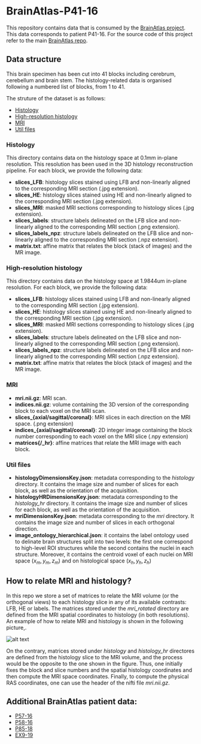 # BrainAtlas-P41-16
This repository contains data that is consumed by the [BrainAtlas project](https://github.com/UCL/BrainAtlas). This data corresponds to patient P41-16. For the source code of this project refer to the main [BrainAtlas repo](https://github.com/UCL/BrainAtlas).

## Data structure
This brain specimen has been cut into 41 blocks including cerebrum, cerebellum and brain stem. The histology-related data is organised following a numbered list of blocks, from 1 to 41. 

The struture of the dataset is as follows:
- [Histology](#histology)
- [High-resolution histology](#histology_hr)
- [MRI](#mri_rotated)
- [Util files](#utils)


<div id='histology'/>
  
### Histology

This directory contains data on the histology space at 0.1mm in-plane resolution. This resolution has been used in the 3D histology reconstruction pipeline. 
For each block, we provide the following data:
 - __slices_LFB__: histology slices stained using LFB and non-linearly aligned to the corresponding MRI section (.jpg extension).
 - __slices_HE__: histology slices stained using HE and non-linearly aligned to the corresponding MRI section (.jpg extension).
 - __slices_MRI__: masked MRI sections corresponding to histology slices (.jpg extension).
 - __slices_labels__: structure labels delineated on the LFB slice and non-linearly aligned to the corresponding MRI section (.png extension).
 - __slices_labels_npz__: structure labels delineated on the LFB slice and non-linearly aligned to the corresponding MRI section (.npz extension).
 - __matrix.txt__: affine matrix that relates the block (stack of images) and the MR image.

<div id='histology_hr'/>
  
### High-resolution histology

This directory contains data on the histology space at 1.9844um in-plane resolution. 
For each block, we provide the following data:
 - __slices_LFB__: histology slices stained using LFB and non-linearly aligned to the corresponding MRI section (.jpg extension).
 - __slices_HE__: histology slices stained using HE and non-linearly aligned to the corresponding MRI section (.jpg extension).
 - __slices_MRI__: masked MRI sections corresponding to histology slices (.jpg extension).
 - __slices_labels__: structure labels delineated on the LFB slice and non-linearly aligned to the corresponding MRI section (.png extension).
 - __slices_labels_npz__: structure labels delineated on the LFB slice and non-linearly aligned to the corresponding MRI section (.npz extension).
 - __matrix.txt__: affine matrix that relates the block (stack of images) and the MR image.


<div id='mri_rotated'/>
  
### MRI

- __mri.nii.gz__: MRI scan.
- __indices.nii.gz__: volume containing the 3D version of the corresponding block to each voxel on the MRI scan.
- __slices\_{axial/sagittal/coronal}__: MRI slices in each direction on the MRI space.  (.png extension)
- __indices\_{axial/sagittal/coronal}__: 2D integer image containing the block number corresponding to each voxel on the MRI slice  (.npy extension)
- __matrices{/_hr}__: affine matrices that relate the MRI image with each block.


<div id='utils'/>
  
### Util files

- __histologyDimensionsKey.json__: metadata corresponding to the *histology* directory. It contains the image size and number of slices for each block, as well as the orientation of the acquisition.
- __histologyHRDimensionsKey.json__: metadata corresponding to the *histology_hr* directory. It contains the image size and number of slices for each block, as well as the orientation of the acquisition.
- __mriDimensionsKey.json__: metadata corresponding to the *mri* directory. It contains the image size and number of slices in each orthogonal direction.
- __image_ontology_hierarchical.json__: it contains the label ontology used to delinate brain structures split into two levels: the first one correspond to high-level ROI structures while the second contains the nuclei in each structure. Moreover, it contains the centroid voxel of each nuclei on MRI space $(x_m, y_m, z_m)$ and on histological space $(x_h, y_h, z_h)$
	

## How to relate MRI and histology?
In this repo we store a set of matrices to relate the MRI volume (or the orthogonal views) to each histology slice in any of its available contrasts: LFB, HE or labels.
The matrices stored under the _mri_rotated_ directory are defined from the MRI spatial coordinates to histology (in both resolutions). An example of how to relate MRI and histology is shown in the following picture,.

![alt text](https://github.com/UCL/BrainAtlas-P41-16/blob/main/mri2histo.png?raw=true)

On the contrary, matrices stored under _histology_ and _histology_hr_ directores are defined from the histology slice to the MRI volume, and the process would be the opposite to the one shown in the figure. Thus, one initially fixes the block and slice numbers and the spatial histology coordinates and then compute the MRI space coordinates. Finally, to compute the physical RAS coordinates, one can use the header of the nifti file _mri.nii.gz_.

## Additional BrainAtlas patient data:
* [P57-16](https://github.com/UCL/BrainAtlas-P57-16)
* [P58-16](https://github.com/UCL/BrainAtlas-P58-16)
* [P85-18](https://github.com/UCL/BrainAtlas-P85-18)
* [EX9-19](https://github.com/UCL/BrainAtlas-EX9-19)

